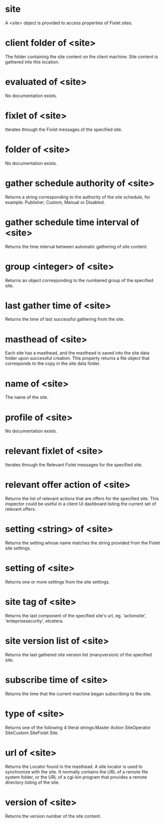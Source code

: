 # site

A &lt;site&gt; object is provided to access properties of Fixlet sites.

# client folder of &lt;site&gt;

The folder containing the site content on the client machine. Site content is gathered into this location.

# evaluated of &lt;site&gt;

No documentation exists.

# fixlet of &lt;site&gt;

Iterates through the Fixlet messages of the specified site.

# folder of &lt;site&gt;

No documentation exists.

# gather schedule authority of &lt;site&gt;

Returns a string corresponding to the authority of the site schedule, for example: Publisher, Custom, Manual or Disabled.

# gather schedule time interval of &lt;site&gt;

Returns the time interval between automatic gathering of site content.

# group &lt;integer&gt; of &lt;site&gt;

Returns an object corresponding to the numbered group of the specified site.

# last gather time of &lt;site&gt;

Returns the time of last successful gathering from the site.

# masthead of &lt;site&gt;

Each site has a masthead, and the masthead is saved into the site data folder upon successful creation. This property returns a file object that corresponds to the copy in the site data folder.

# name of &lt;site&gt;

The name of the site.

# profile of &lt;site&gt;

No documentation exists.

# relevant fixlet of &lt;site&gt;

Iterates through the Relevant Fixlet messages for the specified site.

# relevant offer action of &lt;site&gt;

Returns the list of relevant actions that are offers for the specified site.  This inspector could be useful in a client UI dashboard listing the current set of relevant offers.

# setting &lt;string&gt; of &lt;site&gt;

Returns the setting whose name matches the string provided from the Fixlet site settings.

# setting of &lt;site&gt;

Returns one or more settings from the site settings.

# site tag of &lt;site&gt;

Returns the last component of the specified site&#39;s url, eg. &#39;actionsite&#39;, &#39;enteprisesecurity&#39;, etcetera.

# site version list of &lt;site&gt;

Returns the last gathered site version list (manyversion) of the specified site.

# subscribe time of &lt;site&gt;

Returns the time that the current machine began subscribing to the site.

# type of &lt;site&gt;

Returns one of the following 4 literal strings:Master Action SiteOperator SiteCustom SiteFixlet Site.

# url of &lt;site&gt;

Returns the Locator found in the masthead. A site locator is used to synchronize with the site. It normally contains the URL of a remote file system folder, or the URL of a cgi-bin program that provides a remote directory listing of the site.

# version of &lt;site&gt;

Returns the version number of the site content.
